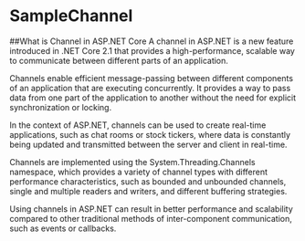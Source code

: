 # SampleChannel
##What is Channel in ASP.NET Core
A channel in ASP.NET is a new feature introduced in .NET Core 2.1 that provides a high-performance, scalable way to communicate between different parts of an application.

Channels enable efficient message-passing between different components of an application that are executing concurrently. It provides a way to pass data from one part of the application to another without the need for explicit synchronization or locking.

In the context of ASP.NET, channels can be used to create real-time applications, such as chat rooms or stock tickers, where data is constantly being updated and transmitted between the server and client in real-time.

Channels are implemented using the System.Threading.Channels namespace, which provides a variety of channel types with different performance characteristics, such as bounded and unbounded channels, single and multiple readers and writers, and different buffering strategies.

Using channels in ASP.NET can result in better performance and scalability compared to other traditional methods of inter-component communication, such as events or callbacks.
